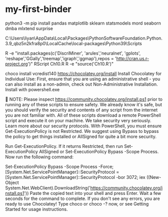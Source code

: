 # my-first-binder

python3 -m pip install pandas matplotlib sklearn statsmodels mord seaborn dmba mlxtend surprise

C:\Users\liyan\AppData\Local\Packages\PythonSoftwareFoundation.Python.3.9_qbz5n2kfra8p0\LocalCache\local-packages\Python39\Scripts

R -e "install.packages(c('DiscriMiner', 'arules','neuralnet', 'gplots', 'reshape','GGally','treemap','igraph','ggmap'),repos = 'http://cran.us.r-project.org')"
RScript Ch10.R
R -e "source('Ch10.R')"

choco install vcredist140
https://chocolatey.org/install
Install Chocolatey for Individual Use:
First, ensure that you are using an administrative shell - you can also install as a non-admin, check out Non-Administrative Installation.
Install with powershell.exe

📝 NOTE: Please inspect https://community.chocolatey.org/install.ps1 prior to running any of these scripts to ensure safety. We already know it's safe, but you should verify the security and contents of any script from the internet you are not familiar with. All of these scripts download a remote PowerShell script and execute it on your machine. We take security very seriously. Learn more about our security protocols.
With PowerShell, you must ensure Get-ExecutionPolicy is not Restricted. We suggest using Bypass to bypass the policy to get things installed or AllSigned for quite a bit more security.

Run Get-ExecutionPolicy. If it returns Restricted, then run Set-ExecutionPolicy AllSigned or Set-ExecutionPolicy Bypass -Scope Process.
Now run the following command:

>
Set-ExecutionPolicy Bypass -Scope Process -Force; [System.Net.ServicePointManager]::SecurityProtocol = [System.Net.ServicePointManager]::SecurityProtocol -bor 3072; iex ((New-Object System.Net.WebClient).DownloadString('https://community.chocolatey.org/install.ps1'))
Paste the copied text into your shell and press Enter.
Wait a few seconds for the command to complete.
If you don't see any errors, you are ready to use Chocolatey! Type choco or choco -? now, or see Getting Started for usage instructions.


